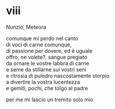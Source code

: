 # viii

Nunzio, Meteora

comunque mi perdo nel canto  
di voci di carne comunque,  
di passione per dovere, ed è uguale  
offro, ne volete?, sangue pregiato  
da ornare le vostre labbra di carne  
e seme da stillarne sui vostri seni  
e ritrosia di puledro nascostamente storpio  
a divertire la vostra lucentezza  
e gemiti, pochi, che tolgo al padre

per me mi lascio un tremito solo mio
